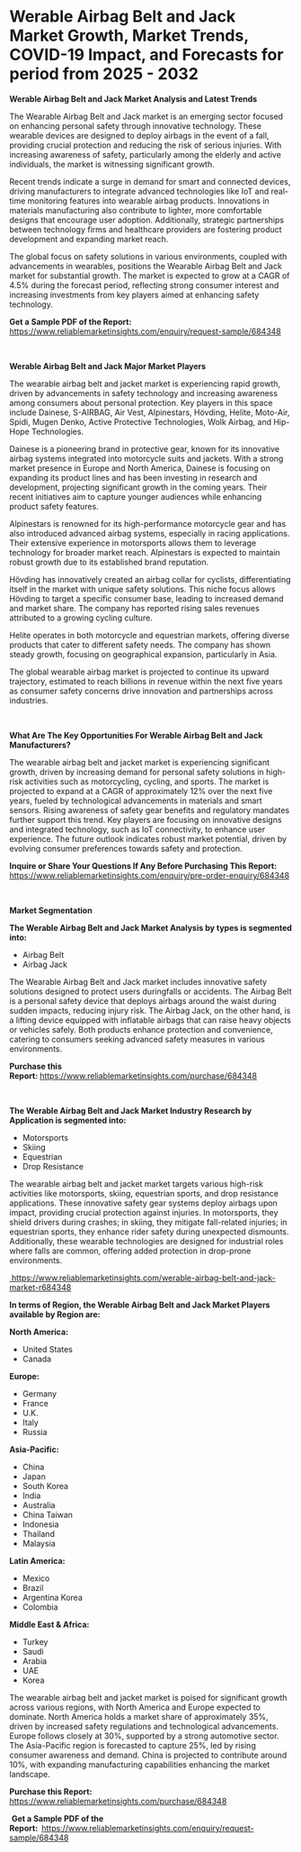 <p><h1>Werable Airbag Belt and Jack Market Growth, Market Trends, COVID-19 Impact, and Forecasts for period from 2025 - 2032</h1></p><p><strong>Werable Airbag Belt and Jack Market Analysis and Latest Trends</strong></p>
<p><p>The Wearable Airbag Belt and Jack market is an emerging sector focused on enhancing personal safety through innovative technology. These wearable devices are designed to deploy airbags in the event of a fall, providing crucial protection and reducing the risk of serious injuries. With increasing awareness of safety, particularly among the elderly and active individuals, the market is witnessing significant growth.</p><p>Recent trends indicate a surge in demand for smart and connected devices, driving manufacturers to integrate advanced technologies like IoT and real-time monitoring features into wearable airbag products. Innovations in materials manufacturing also contribute to lighter, more comfortable designs that encourage user adoption. Additionally, strategic partnerships between technology firms and healthcare providers are fostering product development and expanding market reach.</p><p>The global focus on safety solutions in various environments, coupled with advancements in wearables, positions the Wearable Airbag Belt and Jack market for substantial growth. The market is expected to grow at a CAGR of 4.5% during the forecast period, reflecting strong consumer interest and increasing investments from key players aimed at enhancing safety technology.</p></p>
<p><strong>Get a Sample PDF of the Report:&nbsp;</strong> <a href="https://www.reliablemarketinsights.com/enquiry/request-sample/684348?utm_campaign=2738&utm_medium=2&utm_source=Github&utm_content=ia&utm_term=19042025&utm_id=werable-airbag-belt-and-jack">https://www.reliablemarketinsights.com/enquiry/request-sample/684348</a></p>
<p>&nbsp;</p>
<p><strong>Werable Airbag Belt and Jack Major Market Players</strong></p>
<p><p>The wearable airbag belt and jacket market is experiencing rapid growth, driven by advancements in safety technology and increasing awareness among consumers about personal protection. Key players in this space include Dainese, S-AIRBAG, Air Vest, Alpinestars, Hövding, Helite, Moto-Air, Spidi, Mugen Denko, Active Protective Technologies, Wolk Airbag, and Hip-Hope Technologies.</p><p>Dainese is a pioneering brand in protective gear, known for its innovative airbag systems integrated into motorcycle suits and jackets. With a strong market presence in Europe and North America, Dainese is focusing on expanding its product lines and has been investing in research and development, projecting significant growth in the coming years. Their recent initiatives aim to capture younger audiences while enhancing product safety features.</p><p>Alpinestars is renowned for its high-performance motorcycle gear and has also introduced advanced airbag systems, especially in racing applications. Their extensive experience in motorsports allows them to leverage technology for broader market reach. Alpinestars is expected to maintain robust growth due to its established brand reputation.</p><p>Hövding has innovatively created an airbag collar for cyclists, differentiating itself in the market with unique safety solutions. This niche focus allows Hövding to target a specific consumer base, leading to increased demand and market share. The company has reported rising sales revenues attributed to a growing cycling culture.</p><p>Helite operates in both motorcycle and equestrian markets, offering diverse products that cater to different safety needs. The company has shown steady growth, focusing on geographical expansion, particularly in Asia.</p><p>The global wearable airbag market is projected to continue its upward trajectory, estimated to reach billions in revenue within the next five years as consumer safety concerns drive innovation and partnerships across industries.</p></p>
<p>&nbsp;</p>
<p><strong>What Are The Key Opportunities For Werable Airbag Belt and Jack Manufacturers?</strong></p>
<p><p>The wearable airbag belt and jacket market is experiencing significant growth, driven by increasing demand for personal safety solutions in high-risk activities such as motorcycling, cycling, and sports. The market is projected to expand at a CAGR of approximately 12% over the next five years, fueled by technological advancements in materials and smart sensors. Rising awareness of safety gear benefits and regulatory mandates further support this trend. Key players are focusing on innovative designs and integrated technology, such as IoT connectivity, to enhance user experience. The future outlook indicates robust market potential, driven by evolving consumer preferences towards safety and protection.</p></p>
<p><strong>Inquire or Share Your Questions If Any Before Purchasing This Report:</strong> <a href="https://www.reliablemarketinsights.com/enquiry/pre-order-enquiry/684348?utm_campaign=2738&utm_medium=2&utm_source=Github&utm_content=ia&utm_term=19042025&utm_id=werable-airbag-belt-and-jack">https://www.reliablemarketinsights.com/enquiry/pre-order-enquiry/684348</a></p>
<p>&nbsp;</p>
<p><strong>Market Segmentation</strong></p>
<p><strong>The Werable Airbag Belt and Jack Market Analysis by types is segmented into:</strong></p>
<p><ul><li>Airbag Belt</li><li>Airbag Jack</li></ul></p>
<p><p>The Wearable Airbag Belt and Jack market includes innovative safety solutions designed to protect users duringfalls or accidents. The Airbag Belt is a personal safety device that deploys airbags around the waist during sudden impacts, reducing injury risk. The Airbag Jack, on the other hand, is a lifting device equipped with inflatable airbags that can raise heavy objects or vehicles safely. Both products enhance protection and convenience, catering to consumers seeking advanced safety measures in various environments.</p></p>
<p><strong>Purchase this Report:&nbsp;</strong><a href="https://www.reliablemarketinsights.com/purchase/684348?utm_campaign=2738&utm_medium=2&utm_source=Github&utm_content=ia&utm_term=19042025&utm_id=werable-airbag-belt-and-jack">https://www.reliablemarketinsights.com/purchase/684348</a></p>
<p>&nbsp;</p>
<p><strong>The Werable Airbag Belt and Jack Market Industry Research by Application is segmented into:</strong></p>
<p><ul><li>Motorsports</li><li>Skiing</li><li>Equestrian</li><li>Drop Resistance</li></ul></p>
<p><p>The wearable airbag belt and jacket market targets various high-risk activities like motorsports, skiing, equestrian sports, and drop resistance applications. These innovative safety gear systems deploy airbags upon impact, providing crucial protection against injuries. In motorsports, they shield drivers during crashes; in skiing, they mitigate fall-related injuries; in equestrian sports, they enhance rider safety during unexpected dismounts. Additionally, these wearable technologies are designed for industrial roles where falls are common, offering added protection in drop-prone environments.</p></p>
<p><a href="https://www.reliablemarketinsights.com/werable-airbag-belt-and-jack-market-r684348?utm_campaign=2738&utm_medium=2&utm_source=Github&utm_content=ia&utm_term=19042025&utm_id=werable-airbag-belt-and-jack">&nbsp;https://www.reliablemarketinsights.com/werable-airbag-belt-and-jack-market-r684348</a></p>
<p><strong>In terms of Region, the Werable Airbag Belt and Jack Market Players available by Region are:</strong></p>
<p>
    <p> <strong> North America: </strong>
        <ul>
            <li>United States</li>
            <li>Canada</li>
        </ul>
        </p> 
    <p> <strong> Europe: </strong>
        <ul>
            <li>Germany</li>
            <li>France</li>
            <li>U.K.</li>
            <li>Italy</li>
            <li>Russia</li>
        </ul>
        </p> 
    <p> <strong> Asia-Pacific: </strong>
        <ul>
            <li>China</li>
            <li>Japan</li>
            <li>South Korea</li>
            <li>India</li>
            <li>Australia</li>
            <li>China Taiwan</li>
            <li>Indonesia</li>
            <li>Thailand</li>
            <li>Malaysia</li>
        </ul>
        </p> 
    <p> <strong> Latin America: </strong>
        <ul>
            <li>Mexico</li>
            <li>Brazil</li>
            <li>Argentina Korea</li>
            <li>Colombia</li>
        </ul>
        </p> 
    <p> <strong> Middle East & Africa: </strong>
        <ul>
            <li>Turkey</li>
            <li>Saudi</li>
            <li>Arabia</li>
            <li>UAE</li>
            <li>Korea</li>
        </ul>
    </p>
    </p>
<p><p>The wearable airbag belt and jacket market is poised for significant growth across various regions, with North America and Europe expected to dominate. North America holds a market share of approximately 35%, driven by increased safety regulations and technological advancements. Europe follows closely at 30%, supported by a strong automotive sector. The Asia-Pacific region is forecasted to capture 25%, led by rising consumer awareness and demand. China is projected to contribute around 10%, with expanding manufacturing capabilities enhancing the market landscape.</p></p>
<p><strong>Purchase this Report: </strong><a href="https://www.reliablemarketinsights.com/purchase/684348?utm_campaign=2738&utm_medium=2&utm_source=Github&utm_content=ia&utm_term=19042025&utm_id=werable-airbag-belt-and-jack">https://www.reliablemarketinsights.com/purchase/684348</a></p>
<p>&nbsp;<strong>Get a Sample PDF of the Report:&nbsp;&nbsp;</strong><a href="https://www.reliablemarketinsights.com/enquiry/request-sample/684348?utm_campaign=2738&utm_medium=2&utm_source=Github&utm_content=ia&utm_term=19042025&utm_id=werable-airbag-belt-and-jack">https://www.reliablemarketinsights.com/enquiry/request-sample/684348</a></p>
<p><strong></strong></p>
<p><p></p><p></p><p></p></p>